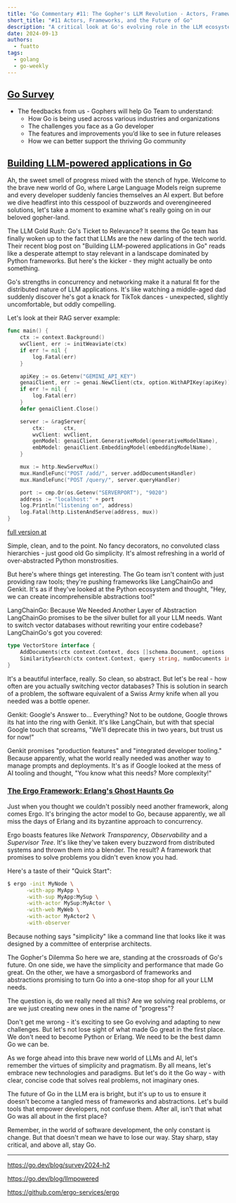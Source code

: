 ```yaml
---
title: "Go Commentary #11: The Gopher's LLM Revolution - Actors, Frameworks, and the Future of Go"
short_title: "#11 Actors, Frameworks, and the Future of Go"
description: "A critical look at Go's evolving role in the LLM ecosystem and the frameworks shaping its future"
date: 2024-09-13
authors:
  - fuatto
tags:
  - golang
  - go-weekly
---
```


## [Go Survey](https://google.qualtrics.com/jfe/form/SV_ei0CDV2K9qQIsp8?s=b)

- The feedbacks from us - Gophers will help Go Team to understand:
  - How Go is being used across various industries and organizations
  - The challenges you face as a Go developer
  - The features and improvements you’d like to see in future releases
  - How we can better support the thriving Go community

## [Building LLM-powered applications in Go](https://go.dev/blog/llmpowered)

Ah, the sweet smell of progress mixed with the stench of hype. Welcome to the brave new world of Go, where Large Language Models reign supreme and every developer suddenly fancies themselves an AI expert. But before we dive headfirst into this cesspool of buzzwords and overengineered solutions, let's take a moment to examine what's really going on in our beloved gopher-land.

The LLM Gold Rush: Go's Ticket to Relevance? It seems the Go team has finally woken up to the fact that LLMs are the new darling of the tech world. Their recent blog post on "Building LLM-powered applications in Go" reads like a desperate attempt to stay relevant in a landscape dominated by Python frameworks. But here's the kicker - they might actually be onto something.

Go's strengths in concurrency and networking make it a natural fit for the distributed nature of LLM applications. It's like watching a middle-aged dad suddenly discover he's got a knack for TikTok dances - unexpected, slightly uncomfortable, but oddly compelling.

Let's look at their RAG server example:

```Go
func main() {
	ctx := context.Background()
	wvClient, err := initWeaviate(ctx)
	if err != nil {
		log.Fatal(err)
	}

	apiKey := os.Getenv("GEMINI_API_KEY")
	genaiClient, err := genai.NewClient(ctx, option.WithAPIKey(apiKey))
	if err != nil {
		log.Fatal(err)
	}
	defer genaiClient.Close()

	server := &ragServer{
		ctx:      ctx,
		wvClient: wvClient,
		genModel: genaiClient.GenerativeModel(generativeModelName),
		embModel: genaiClient.EmbeddingModel(embeddingModelName),
	}

	mux := http.NewServeMux()
	mux.HandleFunc("POST /add/", server.addDocumentsHandler)
	mux.HandleFunc("POST /query/", server.queryHandler)

	port := cmp.Or(os.Getenv("SERVERPORT"), "9020")
	address := "localhost:" + port
	log.Println("listening on", address)
	log.Fatal(http.ListenAndServe(address, mux))
}
```

[full version at](https://github.com/golang/example/blob/master/ragserver/ragserver/main.go)

Simple, clean, and to the point. No fancy decorators, no convoluted class hierarchies - just good old Go simplicity. It's almost refreshing in a world of over-abstracted Python monstrosities.

But here's where things get interesting. The Go team isn't content with just providing raw tools; they're pushing frameworks like LangChainGo and Genkit. It's as if they've looked at the Python ecosystem and thought, "Hey, we can create incomprehensible abstractions too!"

LangChainGo: Because We Needed Another Layer of Abstraction LangChainGo promises to be the silver bullet for all your LLM needs. Want to switch vector databases without rewriting your entire codebase? LangChainGo's got you covered:

```Go
type VectorStore interface {
    AddDocuments(ctx context.Context, docs []schema.Document, options ...Option) ([]string, error)
    SimilaritySearch(ctx context.Context, query string, numDocuments int, options ...Option) ([]schema.Document, error)
}
```

It's a beautiful interface, really. So clean, so abstract. But let's be real - how often are you actually switching vector databases? This is solution in search of a problem, the software equivalent of a Swiss Army knife when all you needed was a bottle opener.

Genkit: Google's Answer to... Everything? Not to be outdone, Google throws its hat into the ring with Genkit. It's like LangChain, but with that special Google touch that screams, "We'll deprecate this in two years, but trust us for now!"

Genkit promises "production features" and "integrated developer tooling." Because apparently, what the world really needed was another way to manage prompts and deployments. It's as if Google looked at the mess of AI tooling and thought, "You know what this needs? More complexity!"

### [The Ergo Framework: Erlang's Ghost Haunts Go](https://github.com/ergo-services/ergo)

Just when you thought we couldn't possibly need another framework, along comes Ergo. It's bringing the actor model to Go, because apparently, we all miss the days of Erlang and its byzantine approach to concurrency.

Ergo boasts features like _Network Transparency_, _Observability_ and a _Supervisor Tree_. It's like they've taken every buzzword from distributed systems and thrown them into a blender. The result? A framework that promises to solve problems you didn't even know you had.

Here's a taste of their "Quick Start":

```bash
$ ergo -init MyNode \
      -with-app MyApp \
      -with-sup MyApp:MySup \
      -with-actor MySup:MyActor \
      -with-web MyWeb \
      -with-actor MyActor2 \
      -with-observer
```

Because nothing says "simplicity" like a command line that looks like it was designed by a committee of enterprise architects.

The Gopher's Dilemma So here we are, standing at the crossroads of Go's future. On one side, we have the simplicity and performance that made Go great. On the other, we have a smorgasbord of frameworks and abstractions promising to turn Go into a one-stop shop for all your LLM needs.

The question is, do we really need all this? Are we solving real problems, or are we just creating new ones in the name of "progress"?

Don't get me wrong - it's exciting to see Go evolving and adapting to new challenges. But let's not lose sight of what made Go great in the first place. We don't need to become Python or Erlang. We need to be the best damn Go we can be.

As we forge ahead into this brave new world of LLMs and AI, let's remember the virtues of simplicity and pragmatism. By all means, let's embrace new technologies and paradigms. But let's do it the Go way - with clear, concise code that solves real problems, not imaginary ones.

The future of Go in the LLM era is bright, but it's up to us to ensure it doesn't become a tangled mess of frameworks and abstractions. Let's build tools that empower developers, not confuse them. After all, isn't that what Go was all about in the first place?

Remember, in the world of software development, the only constant is change. But that doesn't mean we have to lose our way. Stay sharp, stay critical, and above all, stay Go.

---

https://go.dev/blog/survey2024-h2

https://go.dev/blog/llmpowered

https://github.com/ergo-services/ergo

